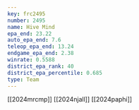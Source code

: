 ```yaml
---
key: frc2495
number: 2495
name: Hive Mind
epa_end: 23.22
auto_epa_end: 7.6
teleop_epa_end: 13.24
endgame_epa_end: 2.38
winrate: 0.5588
district_epa_rank: 40
district_epa_percentile: 0.685
type: Team
---
```

[[2024mrcmp]]
[[2024njall]]
[[2024paphi]]
